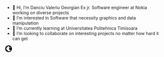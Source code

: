 - 👋 Hi, I’m Danciu Valeriu Georgian
     Ex jr. Software engineer at Nokia working on diverse projects
- 👀 I’m interested in Software that necessity graphics and data manipulation
- 🌱 I’m currently learning at Universitatea Politehnica Timisoara
- 💞️ I’m looking to collaborate on interesting projects no matter how hard it can get

<img align="left" alt="https://www.youtube.com/watch?v=uL-qG9x1uXA" width="22px" src="https://raw.githubusercontent.com/iconic/open-iconic/master/svg/globe.svg" style="max-width:100%;">


